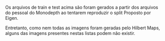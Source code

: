 Os arquivos de train e test acima são foram gerados a partir dos arquivos do pessoal do Monodepth ao tentarem reproduzir o split Proposto por Eigen.

Entretanto, como nem todas as imagens foram geradas pelo Hilbert Maps, alguns das imagens presentes nestas listas podem não existir.